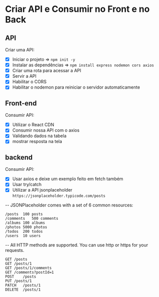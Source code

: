 # Criar API e Consumir no Front e no Back

## API

Criar uma API:
- [x] Iniciar o projeto => `npm init -y`
- [x] Instalar as dependências => `npm install express nodemon cors axios`
- [x] Criar uma rota para acessar a API
- [x] Servir a API
- [x] Habilitar o CORS
- [x] Habilitar o nodemon para reiniciar o servidor automaticamente

## Front-end

Consumir API:
- [x] Utilizar o React CDN
- [x] Consumir nossa API com o axios
- [x] Validando dados na tabela
- [x] mostrar resposta na tela

## backend

Consumir API:
- [x] Usar axios e deixe um exemplo feito em fetch também
- [x] Usar try/catch
- [x] Utilizar a API jsonplaceholder `https://jsonplaceholder.typicode.com/posts`

-- JSONPlaceholder comes with a set of 6 common resources:

    /posts	100 posts
    /comments	500 comments
    /albums	100 albums
    /photos	5000 photos
    /todos	200 todos
    /users	10 users

-- All HTTP methods are supported. You can use http or https for your requests.

    GET	/posts
    GET	/posts/1
    GET	/posts/1/comments
    GET	/comments?postId=1
    POST	/posts
    PUT	/posts/1
    PATCH	/posts/1
    DELETE	/posts/1